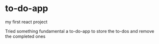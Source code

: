 # to-do-app
my first react project

Tried something fundamental a to-do-app to store the to-dos and remove the completed ones
